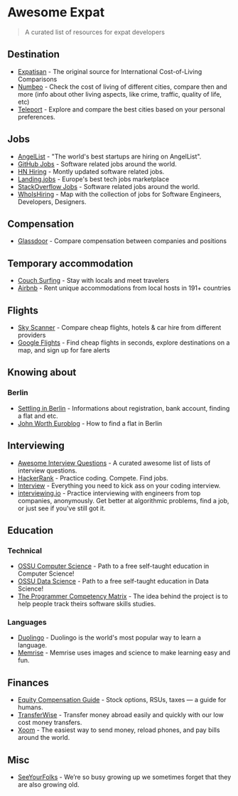 # Awesome Expat
> A curated list of resources for expat developers

## Destination

* [Expatisan](https://www.expatistan.com/cost-of-living) - The original source for International Cost-of-Living Comparisons
* [Numbeo](http://www.numbeo.com) - Check the cost of living of different cities, compare then and more (info about other living aspects, like crime, traffic, quality of life, etc)
* [Teleport](https://teleport.org) - Explore and compare the best cities based on your personal preferences.

## Jobs

* [AngelList](https://angel.co/jobs) - "The world's best startups are hiring on AngelList".
* [GitHub Jobs](https://jobs.github.com/) - Software related jobs around the world.
* [HN Hiring](http://hnhiring.me) - Montly updated software related jobs.
* [Landing.jobs](https://landing.jobs) - Europe&#39;s best tech jobs marketplace
* [StackOverflow Jobs](http://stackoverflow.com/jobs) - Software related jobs around the world.
* [WhoIsHiring](https://whoishiring.io) - Map with the collection of jobs for Software Engineers, Developers, Designers.


## Compensation

* [Glassdoor](https://www.glassdoor.com/index.htm) - Compare compensation between companies and positions

## Temporary accommodation

* [Couch Surfing](https://www.couchsurfing.com/) - Stay with locals and meet travelers
* [Airbnb](https://www.airbnb.com/) - Rent unique accommodations from local hosts in 191+ countries

## Flights

* [Sky Scanner](https://www.skyscanner.net/) - Compare cheap flights, hotels & car hire from different providers
* [Google Flights](https://www.google.com/flights/) - Find cheap flights in seconds, explore destinations on a map, and sign up for fare alerts

## Knowing about

### Berlin
  * [Settling in Berlin](www.settle-in-berlin.com) - Informations about registration, bank account, finding a flat and etc.
  * [John Worth Euroblog](https://jonworth.eu/how-to-find-a-flat-in-berlin/) - How to find a flat in Berlin

## Interviewing

* [Awesome Interview Questions](https://github.com/MaximAbramchuck/awesome-interview-questions) - A curated awesome list of lists of interview questions.
* [HackerRank](https://www.hackerrank.com) - Practice coding. Compete. Find jobs.
* [Interview](https://github.com/andreis/interview) - Everything you need to kick ass on your coding interview.
* [interviewing.io](http://interviewing.io) - Practice interviewing with engineers from top companies, anonymously. Get better at algorithmic problems, find a job, or just see if you've still got it.

## Education

### Technical
* [OSSU Computer Science](https://ossu.firebaseapp.com/) - Path to a free self-taught education in Computer Science!
* [OSSU Data Science](https://github.com/open-source-society/data-science) - Path to a free self-taught education in Data Science!
* [The Programmer Competency Matrix](http://competency-checklist.appspot.com/) - The idea behind the project is to help people track theirs software skills studies.

### Languages

* [Duolingo](https://www.duolingo.com) - Duolingo is the world's most popular way to learn a language.
* [Memrise](https://www.memrise.com) - Memrise uses images and science to make learning easy and fun.

## Finances

* [Equity Compensation Guide](https://github.com/jlevy/og-equity-compensation) - Stock options, RSUs, taxes — a guide for humans.
* [TransferWise](https://transferwise.com/) - Transfer money abroad easily and quickly with our low cost money transfers.
* [Xoom](https://www.xoom.com/) - The easiest way to send money, reload phones, and pay bills around the world.

## Misc

* [SeeYourFolks](http://seeyourfolks.com) - We’re so busy growing up we sometimes forget that they are also growing old.
